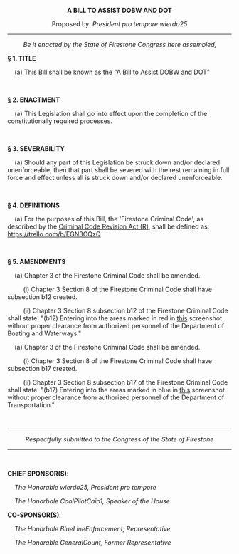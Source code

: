 <div align="center">

**A BILL TO ASSIST DOBW AND DOT**

Proposed by: *President pro tempore wierdo25*

</div>

---

&nbsp;&nbsp;&nbsp;&nbsp;&nbsp;&nbsp;&nbsp;&nbsp; *Be it enacted by the State of Firestone Congress here assembled,*

**§ 1. TITLE**

&nbsp;&nbsp;&nbsp; (a) This Bill shall be known as the "A Bill to Assist DOBW and DOT"

<br/>

**§ 2. ENACTMENT**

&nbsp;&nbsp;&nbsp; (a) This Legislation shall go into effect upon the completion of the constitutionally required processes.

<br/>

**§ 3. SEVERABILITY**

&nbsp;&nbsp;&nbsp; (a) Should any part of this Legislation be struck down and/or declared unenforceable, then that part shall be severed with the rest remaining in full force and effect unless all is struck down and/or declared unenforceable.

<br/>

**§ 4. DEFINITIONS**

&nbsp;&nbsp;&nbsp; (a) For the purposes of this Bill, the 'Firestone Criminal Code', as described by the [Criminal Code Revision Act (R)](https://forums.stateoffirestone.com/t/12405), shall be defined as: <https://trello.com/b/EGN3OQzQ>

<br/>

**§ 5. AMENDMENTS**

&nbsp;&nbsp;&nbsp; (a) Chapter 3 of the Firestone Criminal Code shall be amended.

&nbsp;&nbsp;&nbsp;&nbsp;&nbsp;&nbsp;&nbsp;&nbsp; (i) Chapter 3 Section 8 of the Firestone Criminal Code shall have subsection b12 created.

&nbsp;&nbsp;&nbsp;&nbsp;&nbsp;&nbsp;&nbsp;&nbsp; (ii) Chapter 3 Section 8 subsection b12 of the Firestone Criminal Code shall state: "(b12) Entering into the areas marked in red in [this](https://gyazo.com/8ab1eb274e9b15b424ec6812512e7737) screenshot without proper clearance from authorized personnel of the Department of Boating and Waterways."

&nbsp;&nbsp;&nbsp; (a) Chapter 3 of the Firestone Criminal Code shall be amended.

&nbsp;&nbsp;&nbsp;&nbsp;&nbsp;&nbsp;&nbsp;&nbsp; (i) Chapter 3 Section 8 of the Firestone Criminal Code shall have subsection b17 created.

&nbsp;&nbsp;&nbsp;&nbsp;&nbsp;&nbsp;&nbsp;&nbsp; (ii) Chapter 3 Section 8 subsection b17 of the Firestone Criminal Code shall state: "(b17) Entering into the areas marked in blue in [this](https://gyazo.com/8bf14bb5cc9b037a7b1bef0142cb607c) screenshot without proper clearance from authorized personnel of the Department of Transportation."

<br/>

---

<div align="center">

*Respectfully submitted to the Congress of the State of Firestone*

</div>

---

<br/>

**CHIEF SPONSOR(S)**:

&nbsp;&nbsp;&nbsp; *The Honorable wierdo25, President pro tempore*

&nbsp;&nbsp;&nbsp; *The Honorbale CoolPilotCaio1, Speaker of the House*

**CO-SPONSOR(S)**:

&nbsp;&nbsp;&nbsp; *The Honorbale BlueLineEnforcement, Representative*

&nbsp;&nbsp;&nbsp; *The Honorable GeneralCount, Former Representative*